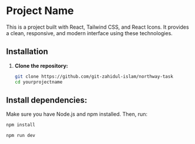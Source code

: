 # Project Name

This is a project built with React, Tailwind CSS, and React Icons. It provides a clean, responsive, and modern interface using these technologies.

## Installation

1. **Clone the repository:**

   ```bash
   git clone https://github.com/git-zahidul-islam/northway-task
   cd yourprojectname

## Install dependencies:

Make sure you have Node.js and npm installed. Then, run:

```bash
npm install

npm run dev

